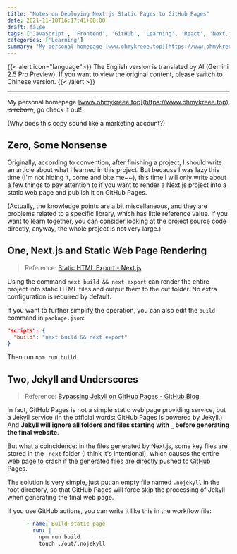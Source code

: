 ```yaml
---
title: "Notes on Deploying Next.js Static Pages to GitHub Pages"
date: 2021-11-18T16:17:41+08:00
draft: false
tags: ['JavaScript', 'Frontend', 'GitHub', 'Learning', 'React', 'Next.js', '2021']
categories: ['Learning']
summary: "My personal homepage [www.ohmykreee.top](https://www.ohmykreee.top) ~~is reborn~~, go check it out!"
---
```


{{< alert icon="language">}}
The English version is translated by AI (Gemini 2.5 Pro Preview). If you want to view the original content, please switch to Chinese version.
{{< /alert >}}

---

My personal homepage [www.ohmykreee.top](https://www.ohmykreee.top) ~~is reborn~~, go check it out!

(Why does this copy sound like a marketing account?)

## Zero, Some Nonsense
Originally, according to convention, after finishing a project, I should write an article about what I learned in this project. But because I was lazy this time (I'm not hiding it, come and bite me~~), this time I will only write about a few things to pay attention to if you want to render a Next.js project into a static web page and publish it on GitHub Pages.

(Actually, the knowledge points are a bit miscellaneous, and they are problems related to a specific library, which has little reference value. If you want to learn together, you can consider looking at the project source code directly, anyway, the whole project is not very large.)

## One, Next.js and Static Web Page Rendering
> Reference: [Static HTML Export - Next.js](https://nextjs.org/docs/advanced-features/static-html-export)

Using the command `next build && next export` can render the entire project into static HTML files and output them to the out folder. No extra configuration is required by default.

If you want to further simplify the operation, you can also edit the `build` command in `package.json`:
```json
"scripts": {
  "build": "next build && next export"
}
```
Then run `npm run build`.

## Two, Jekyll and Underscores
> Reference: [Bypassing Jekyll on GitHub Pages - GitHub Blog](https://github.blog/2009-12-29-bypassing-jekyll-on-github-pages/)

In fact, GitHub Pages is not a simple static web page providing service, but a Jekyll service (in the official words: GitHub Pages is powered by Jekyll.) And **Jekyll will ignore all folders and files starting with `_` before generating the final website**.

But what a coincidence: in the files generated by Next.js, some key files are stored in the `_next` folder (I think it's intentional), which causes the entire web page to crash if the generated files are directly pushed to GitHub Pages.

The solution is very simple, just put an empty file named `.nojekyll` in the root directory, so that GitHub Pages will force skip the processing of Jekyll when generating the final web page.

If you use GitHub actions, you can write it like this in the workflow file:
```yaml
      - name: Build static page
        run: |
          npm run build
          touch ./out/.nojekyll
```
